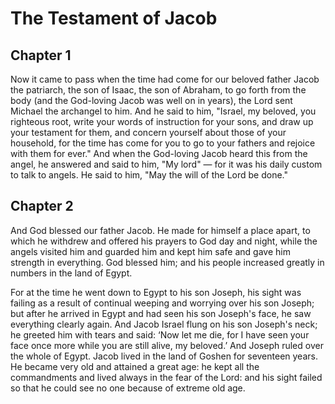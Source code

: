 # The Testament of Jacob

## Chapter 1

Now it came to pass when the time had come for our beloved father Jacob the patriarch, the son of Isaac, the son of Abraham, to go forth from the body (and the God-loving Jacob was well on in years), the Lord sent Michael the archangel to him. And he said to him, "Israel, my beloved, you righteous root, write your words of instruction for your sons, and draw up your testament for them, and concern yourself about those of your household, for the time has come for you to go to your fathers and rejoice with them for ever." And when the God-loving Jacob heard this from the angel, he answered and said to him, "My lord" — for it was his daily custom to talk to angels. He said to him, "May the will of the Lord be done."

## Chapter 2

And God blessed our father Jacob. He made for himself a place apart, to which he withdrew and offered his prayers to God day and night, while the angels visited him and guarded him and kept him safe and gave him strength in everything. God blessed him; and his people increased greatly in numbers in the land of Egypt.

For at the time he went down to Egypt to his son Joseph, his sight was failing as a result of continual weeping and worrying over his son Joseph; but after he arrived in Egypt and had seen his son Joseph's face, he saw everything clearly again. And Jacob Israel flung on his son Joseph's neck; he greeted him with tears and said: ‘Now let me die, for I have seen your face once more while you are still alive, my beloved.’ And Joseph ruled over the whole of Egypt. Jacob lived in the land of Goshen for seventeen years. He became very old and attained a great age: he kept all the commandments and lived always in the fear of the Lord: and his sight failed so that he could see no one because of extreme old age.
